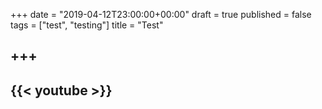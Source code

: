 +++
date = "2019-04-12T23:00:00+00:00"
draft = true
published = false
tags = ["test", "testing"]
title = "Test"

+++
---
{{< youtube  >}}
---